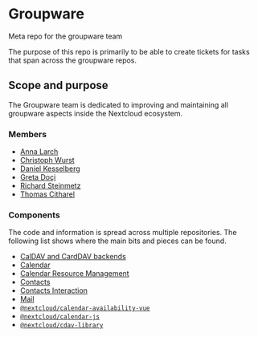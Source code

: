 # Groupware

Meta repo for the groupware team

The purpose of this repo is primarily to be able to create tickets for tasks that span across the groupware repos.

## Scope and purpose

The Groupware team is dedicated to improving and maintaining all groupware aspects inside the Nextcloud ecosystem.

### Members

* [Anna Larch](https://github.com/miaulalala)
* [Christoph Wurst](https://github.com/ChristophWurst)
* [Daniel Kesselberg](https://github.com/kesselb)
* [Greta Doçi](https://github.com/GretaD)
* [Richard Steinmetz](https://github.com/st3iny)
* [Thomas Citharel](https://github.com/tcitworld)

### Components

The code and information is spread across multiple repositories. The following list shows where the main bits and pieces can be found.

* [CalDAV and CardDAV backends](https://github.com/nextcloud/server/tree/master/apps/dav)
* [Calendar](https://github.com/nextcloud/calendar)
* [Calendar Resource Management](https://github.com/nextcloud/calendar_resource_management)
* [Contacts](https://github.com/nextcloud/contacts)
* [Contacts Interaction](https://github.com/nextcloud/server/tree/master/apps/contactsinteraction)
* [Mail](https://github.com/nextcloud/mail)
* [`@nextcloud/calendar-availability-vue`](https://github.com/nextcloud/calendar-availability-vue )
* [`@nextcloud/calendar-js`](https://github.com/nextcloud/calendar-js)
* [`@nextcloud/cdav-library`](https://github.com/nextcloud/cdav-library)
